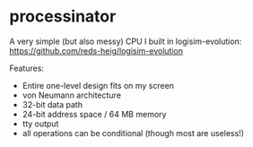 # processinator
A very simple (but also messy) CPU I built in logisim-evolution: https://github.com/reds-heig/logisim-evolution

Features:
 - Entire one-level design fits on my screen
 - von Neumann architecture
 - 32-bit data path
 - 24-bit address space / 64 MB memory
 - tty output
 - all operations can be conditional (though most are useless!)
